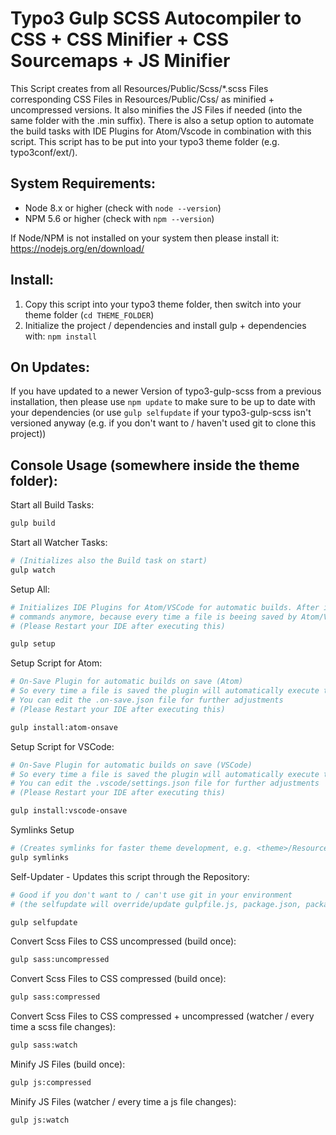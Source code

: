 # Typo3 Gulp SCSS Autocompiler to CSS + CSS Minifier + CSS Sourcemaps + JS Minifier

This Script creates from all Resources/Public/Scss/\*.scss Files corresponding CSS Files in Resources/Public/Css/ as minified + uncompressed versions. It also minifies the JS Files if needed (into the same folder with the .min suffix). There is also a setup option to automate the build tasks with IDE Plugins for Atom/Vscode in combination with this script. This script has to be put into your typo3 theme folder (e.g. typo3conf/ext/<yourTheme>).

## System Requirements:

- Node 8.x or higher (check with `node --version`)
- NPM 5.6 or higher (check with `npm --version`)

If Node/NPM is not installed on your system then please install it: https://nodejs.org/en/download/

## Install:

1. Copy this script into your typo3 theme folder, then switch into your theme folder (`cd THEME_FOLDER`)
2. Initialize the project / dependencies and install gulp + dependencies with: `npm install`

## On Updates:

If you have updated to a newer Version of typo3-gulp-scss from a previous installation, then please use `npm update` to make sure to be up to date with your dependencies (or use `gulp selfupdate` if your typo3-gulp-scss isn't versioned anyway (e.g. if you don't want to / haven't used git to clone this project))

## Console Usage (somewhere inside the theme folder):

Start all Build Tasks:

```bash
gulp build
```

Start all Watcher Tasks:

```bash
# (Initializes also the Build task on start)
gulp watch
```

Setup All:

```bash
# Initializes IDE Plugins for Atom/VSCode for automatic builds. After installing it, you won't need those console build/watch
# commands anymore, because every time a file is beeing saved by Atom/VSCode the code will get build automatically
# (Please Restart your IDE after executing this)

gulp setup
```

Setup Script for Atom:

```bash
# On-Save Plugin for automatic builds on save (Atom)
# So every time a file is saved the plugin will automatically execute the build command
# You can edit the .on-save.json file for further adjustments
# (Please Restart your IDE after executing this)

gulp install:atom-onsave
```

Setup Script for VSCode:

```bash
# On-Save Plugin for automatic builds on save (VSCode)
# So every time a file is saved the plugin will automatically execute the build command
# You can edit the .vscode/settings.json file for further adjustments
# (Please Restart your IDE after executing this)

gulp install:vscode-onsave
```

Symlinks Setup

```bash
# (Creates symlinks for faster theme development, e.g. <theme>/Resources/Images to fileadmin/<theme>/themeResources)
gulp symlinks
```

Self-Updater - Updates this script through the Repository:

```bash
# Good if you don't want to / can't use git in your environment
# (the selfupdate will override/update gulpfile.js, package.json, package-lock.json and will start npm update)

gulp selfupdate
```

Convert Scss Files to CSS uncompressed (build once):

```bash
gulp sass:uncompressed
```

Convert Scss Files to CSS compressed (build once):

```bash
gulp sass:compressed
```

Convert Scss Files to CSS compressed + uncompressed (watcher / every time a scss file changes):

```bash
gulp sass:watch
```

Minify JS Files (build once):

```bash
gulp js:compressed
```

Minify JS Files (watcher / every time a js file changes):

```bash
gulp js:watch
```

